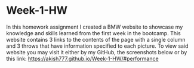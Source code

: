 # Week-1-HW

In this homework assignment I created a BMW website to showcase my knowledge and skills learned from the first week in the bootcamp. This website contains 3 links to the contents of the page with a single column and 3 throws that have information specified to each picture. To view said website you may visit it either by my GitHub, the screenshots below or by this link: https://akish777.github.io/Week-1-HW/#performance
